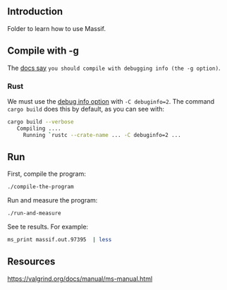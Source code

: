 ## Introduction

Folder to learn how to use Massif.

## Compile with -g

The [docs say](<https://valgrind.org/docs/manual/ms-manual.html>) `you should compile with debugging info (the -g option)`.

### Rust

We must use the [debug info option](<https://doc.rust-lang.org/rustc/codegen-options/index.html?highlight=debuginfo#debuginfo>) with `-C debuginfo=2`. The command `cargo build` does this by default, as you can see with:

```bash
cargo build --verbose
   Compiling ....
     Running `rustc --crate-name ... -C debuginfo=2 ...
```

## Run

First, compile the program:

```bash
./compile-the-program
```

Run and measure the program:

```bash
./run-and-measure
```

See te results. For example:

```bash
ms_print massif.out.97395  | less
```

## Resources

<https://valgrind.org/docs/manual/ms-manual.html>
